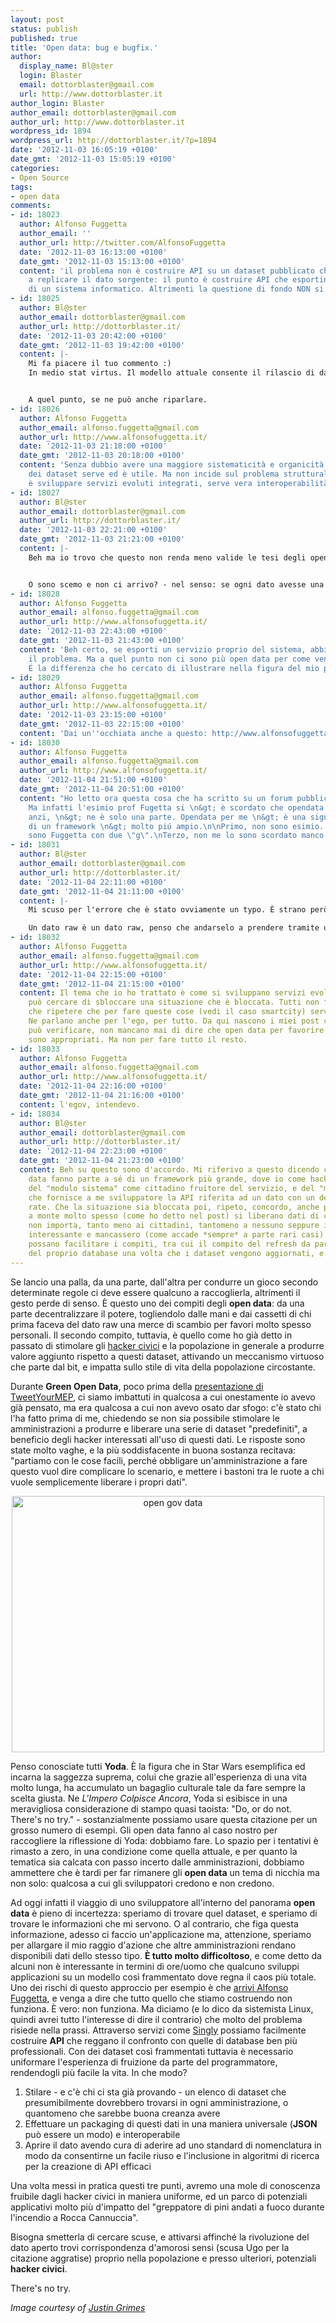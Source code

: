 ```yaml
---
layout: post
status: publish
published: true
title: 'Open data: bug e bugfix.'
author:
  display_name: Bl@ster
  login: Blaster
  email: dottorblaster@gmail.com
  url: http://www.dottorblaster.it
author_login: Blaster
author_email: dottorblaster@gmail.com
author_url: http://www.dottorblaster.it
wordpress_id: 1894
wordpress_url: http://dottorblaster.it/?p=1894
date: '2012-11-03 16:05:19 +0100'
date_gmt: '2012-11-03 15:05:19 +0100'
categories:
- Open Source
tags:
- open data
comments:
- id: 18023
  author: Alfonso Fuggetta
  author_email: ''
  author_url: http://twitter.com/AlfonsoFuggetta
  date: '2012-11-03 16:13:00 +0100'
  date_gmt: '2012-11-03 15:13:00 +0100'
  content: 'il problema non è costruire API su un dataset pubblicato che continua
    a replicare il dato sorgente: il punto è costruire API che esportino i servizi
    di un sistema informatico. Altrimenti la questione di fondo NON si risolve.'
- id: 18025
  author: Bl@ster
  author_email: dottorblaster@gmail.com
  author_url: http://dottorblaster.it/
  date: '2012-11-03 20:42:00 +0100'
  date_gmt: '2012-11-03 19:42:00 +0100'
  content: |-
    Mi fa piacere il tuo commento :)
    In medio stat virtus. Il modello attuale consente il rilascio di dati e conseguente riutilizzo in maniera sostanzialmente anarchica, regolata solo dalle licenze. La fornitura di una API per dataset in un certo qual modo federati secondo me può essere un primo passo per aumentarne l'uso e far emergere la necessità di questi dati.


    A quel punto, se ne può anche riparlare.
- id: 18026
  author: Alfonso Fuggetta
  author_email: alfonso.fuggetta@gmail.com
  author_url: http://www.alfonsofuggetta.it/
  date: '2012-11-03 21:18:00 +0100'
  date_gmt: '2012-11-03 20:18:00 +0100'
  content: 'Senza dubbio avere una maggiore sistematicità e organicità nella gestione
    dei dataset serve ed è utile. Ma non incide sul problema strutturale: se l''obiettivo
    è sviluppare servizi evoluti integrati, serve vera interoperabilità. '
- id: 18027
  author: Bl@ster
  author_email: dottorblaster@gmail.com
  author_url: http://dottorblaster.it/
  date: '2012-11-03 22:21:00 +0100'
  date_gmt: '2012-11-03 21:21:00 +0100'
  content: |-
    Beh ma io trovo che questo non renda meno valide le tesi degli open data almeno come li concepisco io. Per quello che intendi tu, stiamo parlando di sovrastrutture da frapporre tra il dato e l'hacker e fra dato e dato.


    O sono scemo e non ci arrivo? - nel senso: se ogni dato avesse una propria API coordinata da un qualche tipo di standard (anche de facto ma per le amministrazioni italiane o una cosa è legge, o tenderanno a non integrarsi), allora si potrebbero evitare persino le copie statiche e le applicazioni diverrebbero interoperabili.
- id: 18028
  author: Alfonso Fuggetta
  author_email: alfonso.fuggetta@gmail.com
  author_url: http://www.alfonsofuggetta.it/
  date: '2012-11-03 22:43:00 +0100'
  date_gmt: '2012-11-03 21:43:00 +0100'
  content: 'Beh certo, se esporti un servizio proprio del sistema, abbiamo risolto
    il problema. Ma a quel punto non ci sono più open data per come vengono definiti.
    É la differenza che ho cercato di illustrare nella figura del mio post. '
- id: 18029
  author: Alfonso Fuggetta
  author_email: alfonso.fuggetta@gmail.com
  author_url: http://www.alfonsofuggetta.it/
  date: '2012-11-03 23:15:00 +0100'
  date_gmt: '2012-11-03 22:15:00 +0100'
  content: 'Dai un''occhiata anche a questo: http://www.alfonsofuggetta.org/?p=16843'
- id: 18030
  author: Alfonso Fuggetta
  author_email: alfonso.fuggetta@gmail.com
  author_url: http://www.alfonsofuggetta.it/
  date: '2012-11-04 21:51:00 +0100'
  date_gmt: '2012-11-04 20:51:00 +0100'
  content: "Ho letto ora questa cosa che ha scritto su un forum pubblico:\n\n&gt;
    Ma infatti l'esimio prof Fugetta si \n&gt; è scordato che opendata != egov/opengov,
    anzi, \n&gt; ne è solo una parte. Opendata per me \n&gt; è una significativa fetta
    di un framework \n&gt; molto piú ampio.\n\nPrimo, non sono esimio. \nSecondo,
    sono Fuggetta con due \"g\".\nTerzo, non me lo sono scordato manco per nulla."
- id: 18031
  author: Bl@ster
  author_email: dottorblaster@gmail.com
  author_url: http://dottorblaster.it/
  date: '2012-11-04 22:11:00 +0100'
  date_gmt: '2012-11-04 21:11:00 +0100'
  content: |-
    Mi scuso per l'errore che è stato ovviamente un typo. È strano però che allora venga assunto che i dati debbano costituire parte di un sistema più ampio, compito che personalmente trovo più adatto alla categoria opengov, che a quella del dato puro.

    Un dato raw è un dato raw, penso che andarselo a prendere tramite una API che lo tiri fuori "as is" da un sistema informatico anziché da un JSON generato precedentemente implichi che ci siano procedure per l'egovernment attive, piuttosto che la semplice liberazione del dato. E attenzione, non sto dicendo che non serva avere un sistema a cui fare chiamate, anzi. Solo che dovremmo considerarlo una maniera complemenetare - anche perché più costosa.
- id: 18032
  author: Alfonso Fuggetta
  author_email: alfonso.fuggetta@gmail.com
  author_url: http://www.alfonsofuggetta.it/
  date: '2012-11-04 22:15:00 +0100'
  date_gmt: '2012-11-04 21:15:00 +0100'
  content: Il tema che io ho trattato è come si sviluppano servizi evoluti, come si
    può cercare di sbloccare una situazione che è bloccata. Tutti non fanno altro
    che ripetere che per fare queste cose (vedi il caso smartcity) servono open data.
    Ne parlano anche per l'ego, per tutto. Da qui nascono i miei post che, come si
    può verificare, non mancano mai di dire che open data per favorire la trasparenza
    sono appropriati. Ma non per fare tutto il resto.
- id: 18033
  author: Alfonso Fuggetta
  author_email: alfonso.fuggetta@gmail.com
  author_url: http://www.alfonsofuggetta.it/
  date: '2012-11-04 22:16:00 +0100'
  date_gmt: '2012-11-04 21:16:00 +0100'
  content: l'egov, intendevo.
- id: 18034
  author: Bl@ster
  author_email: dottorblaster@gmail.com
  author_url: http://dottorblaster.it/
  date: '2012-11-04 22:23:00 +0100'
  date_gmt: '2012-11-04 21:23:00 +0100'
  content: Beh su questo sono d'accordo. Mi riferivo a questo dicendo che gli open
    data fanno parte a sé di un framework più grande, dove io come hacker civico dispongo
    del "modulo sistema" come cittadino fruitore del servizio, e del "modulo dati"
    che fornisce a me sviluppatore la API riferita ad un dato con un determinato refresh
    rate. Che la situazione sia bloccata poi, ripeto, concordo, anche perché andando
    a monte molto spesso (come ho detto nel post) si liberano dati di cui agli sviluppatori
    non importa, tanto meno ai cittadini, tantomeno a nessuno seppure il dato fosse
    interessante e mancassero (come accade *sempre* a parte rari casi) delle API che
    possano facilitare i compiti, tra cui il compito del refresh da parte dell'applicazione
    del proprio database una volta che i dataset vengono aggiornati, e non solo.
---
```

<p>Se lancio una palla, da una parte, dall'altra per condurre un gioco secondo determinate regole ci deve essere qualcuno a raccoglierla, altrimenti il gesto perde di senso. È questo uno dei compiti degli <strong>open data</strong>: da una parte decentralizzare il potere, togliendolo dalle mani e dai cassetti di chi prima faceva del dato raw una merce di scambio per favori molto spesso personali. Il secondo compito, tuttavia, è quello come ho già detto in passato di stimolare gli <a href="http://www.intervistato.com/2012/10/opendata-la-rivoluzione-degli-hacker.html">hacker civici</a> e la popolazione in generale a produrre valore aggiunto rispetto a questi dataset, attivando un meccanismo virtuoso che parte dal bit, e impatta sullo stile di vita della popolazione circostante.</p>
<p>Durante <strong>Green Open Data</strong>, poco prima della <a href="http://dottorblaster.it/2012/11/tweetyourmep-green-open-data-roma/">presentazione di TweetYourMEP</a>, ci siamo imbattuti in qualcosa a cui onestamente io avevo già pensato, ma era qualcosa a cui non avevo osato dar sfogo: c'è stato chi l'ha fatto prima di me, chiedendo se non sia possibile stimolare le amministrazioni a produrre e liberare una serie di dataset "predefiniti", a beneficio degli hacker interessati all'uso di questi dati. Le risposte sono state molto vaghe, e la più soddisfacente in buona sostanza recitava: "partiamo con le cose facili, perché obbligare un'amministrazione a fare questo vuol dire complicare lo scenario, e mettere i bastoni tra le ruote a chi vuole semplicemente liberare i propri dati".</p>
<p style="text-align: center;"><img class="aligncenter" title="open gov data" src="http://farm6.staticflickr.com/5050/5241176871_d3f7988595.jpg" alt="open gov data" width="500" height="410" /></p>
<p>Penso conosciate tutti <strong>Yoda</strong>. È la figura che in Star Wars esemplifica ed incarna la saggezza suprema, colui che grazie all'esperienza di una vita molto lunga, ha accumulato un bagaglio culturale tale da fare sempre la scelta giusta. Ne <em>L'Impero Colpisce Ancora</em>, Yoda si esibisce in una meravigliosa considerazione di stampo quasi taoista: "Do, or do not. There's no try." - sostanzialmente possiamo usare questa citazione per un grosso numero di esempi. Gli open data fanno al caso nostro per raccogliere la riflessione di Yoda: dobbiamo fare. Lo spazio per i tentativi è rimasto a zero, in una condizione come quella attuale, e per quanto la tematica sia calcata con passo incerto dalle amministrazioni, dobbiamo ammettere che è tardi per far rimanere gli <strong>open data</strong> un tema di nicchia ma non solo: qualcosa a cui gli sviluppatori credono e non credono.</p>
<p>Ad oggi infatti il viaggio di uno sviluppatore all'interno del panorama <strong>open data</strong> è pieno di incertezza: speriamo di trovare quel dataset, e speriamo di trovare le informazioni che mi servono. O al contrario, che figa questa informazione, adesso ci faccio un'applicazione ma, attenzione, speriamo per allargare il mio raggio d'azione che altre amministrazioni rendano disponibili dati dello stesso tipo. <strong>È tutto molto difficoltoso</strong>, e come detto da alcuni non è interessante in termini di ore/uomo che qualcuno sviluppi applicazioni su un modello così frammentato dove regna il caos più totale. Uno dei rischi di questo approccio per esempio è che <a href="http://www.alfonsofuggetta.org/?p=16891">arrivi Alfonso Fuggetta</a>, e venga a dire che tutto quello che stiamo costruendo non funziona. È vero: non funziona. Ma diciamo (e lo dico da sistemista Linux, quindi avrei tutto l'interesse di dire il contrario) che molto del problema risiede nella prassi. Attraverso servizi come <a href="https://singly.com/">Singly</a> possiamo facilmente costruire <strong>API</strong> che reggano il confronto con quelle di database ben più professionali. Con dei dataset così frammentati tuttavia è necessario uniformare l'esperienza di fruizione da parte del programmatore, rendendogli più facile la vita. In che modo?</p>
<ol>
<li>Stilare - e c'è chi ci sta già provando - un elenco di dataset che presumibilmente dovrebbero trovarsi in ogni amministrazione, o quantomeno che sarebbe buona creanza avere</li>
<li>Effettuare un packaging di questi dati in una maniera universale (<strong>JSON</strong> può essere un modo) e interoperabile</li>
<li>Aprire il dato avendo cura di aderire ad uno standard di nomenclatura in modo da consentirne un facile riuso e l'inclusione in algoritmi di ricerca per la creazione di API efficaci</li>
</ol>
<p>Una volta messi in pratica questi tre punti, avremo una mole di conoscenza fruibile dagli hacker civici in maniera uniforme, ed un parco di potenziali applicativi molto più d'impatto del "greppatore di pini andati a fuoco durante l'incendio a Rocca Cannuccia".</p>
<p>Bisogna smetterla di cercare scuse, e attivarsi affinché la rivoluzione del dato aperto trovi corrispondenza d'amorosi sensi (scusa Ugo per la citazione aggratise) proprio nella popolazione e presso ulteriori, potenziali <strong>hacker civici</strong>.</p>
<p>There's no try.</p>
<p><em>Image courtesy of <a href="http://www.flickr.com/photos/notbrucelee/5241176871/">Justin Grimes</a></em></p>

